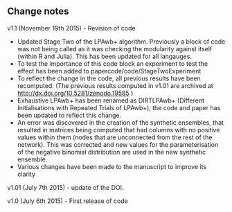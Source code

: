 Change notes
---------

v1.1 (November 19th 2015) - Revision of code

* Updated Stage Two of the LPAwb+ algorithm. Previously a block of code was not being called as it was checking the modularity against itself (within R and Julia). This has been updated for all langauges.
* To test the importance of this code block an experiment to test the effect has been added to papercode/code/StageTwoExperiment
* To reflect the change in the code, all previous results have been recomputed. (The previous results computed in v1.01 are archived at http://dx.doi.org/10.5281/zenodo.19585 )
* Exhaustive LPAwb+ has been renamed as DIRTLPAwb+ (Different Initialisations with Repeated Trials of LPAwb+), the code and paper has been updated to reflect this change.
* An error was discovered in the creation of the synthetic ensembles, that resulted in matrices being computed that had columns with no positive values within them (nodes that are unconnected from the rest of the network). This was corrected and new values for the parameterisation of the negative binomial distribution are used in the new synthetic ensemble.
* Various changes have been made to the manuscript to improve its clarity

v1.01 (July 7th 2015) - update of the DOI.

v1.0 (July 6th 2015) - First release of code

